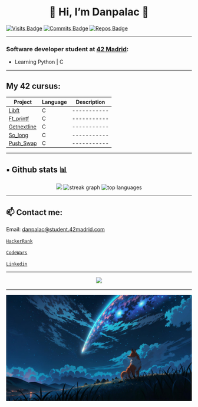 
<h1 align="center">🦊 Hi, I’m Danpalac 🦊</h1>

[![Visits Badge](https://badges.pufler.dev/visits/Leined18/Leined18)](https:braydoncoyer.dev)
[![Commits Badge](https://badges.pufler.dev/commits/monthly/Leined18)](https:braydoncoyer.dev)
[![Repos Badge](https://badges.pufler.dev/repos/Leined18)](https:braydoncoyer.dev)

---

### Software developer student at [42 Madrid](https://www.42madrid.com/en):

- Learning Python | C 
---

##  My 42 cursus:

<div align="center">

| Project        | Language | Description |
|----------------|----------|-------------|
| [Libft]        |    C     | ----------- |
| [Ft_printf]    |    C     | ----------- |
| [Getnextline]  |    C     | ----------- |
| [So_long]      |    C     | ----------- |
| [Push_Swap]    |    C     | ----------- |

[Libft]: https://github.com/Leined18/Libft
[ft_printf]: https://github.com/Leined18/ft_printf
[Getnextline]: https://github.com/Leined18/get_next_line
[So_long]: https://github.com/Leined18/so_long
[Push_Swap]: https://github.com/Leined18/Push_swap

</div>

---

## ▪️ Github stats 📊

<div align="center">

<img src="https://github-readme-stats.vercel.app/api?username=Leined18&theme=tokyonight&show_icons=true&hide_border=false&count_private=true" width="45%" />
<img src="https://github-readme-streak-stats.herokuapp.com/?user=Leined18&theme=tokyonight&hide_border=false" width="45%" alt="streak graph" />
<img src="https://github-readme-stats.vercel.app/api/top-langs/?username=Leined18&theme=tokyonight&layout=compact&hide_border=false" width="45%" alt="top languages" />

</div>

---

## 📫 Contact me:

<div align="left">

Email: danpalac@student.42madrid.com

[``HackerRank``](https://www.hackerrank.com/profile/erdanielmarciano)

[``CodeWars``](https://www.codewars.com/users/leined18)

[``Linkedin``](https://www.linkedin.com/in/daniel-palacios-a5a2a4249/)

</div>

---
<div align="center">
  <img src="https://spotify-recently-played-readme.vercel.app/api?user=k95jc7brx61cgfgqo9bojn6c4" />
</div>

---

<img src="recourses/fox.jpeg" width="100%" />
